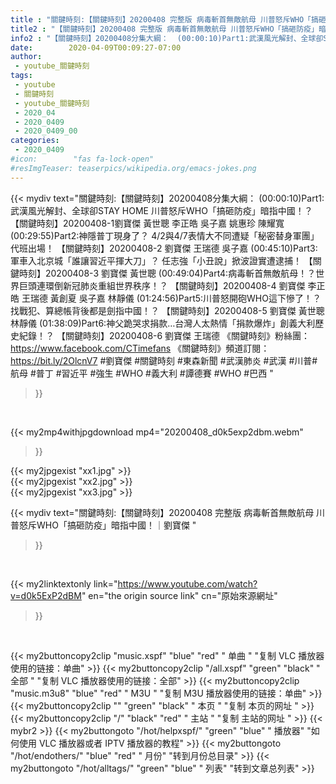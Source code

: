 ```yaml
---
title : "關鍵時刻:【關鍵時刻】20200408 完整版 病毒斬首無敵航母 川普怒斥WHO「搞砸防疫」暗指中國！｜劉寶傑 "
title2 : "【關鍵時刻】20200408 完整版 病毒斬首無敵航母 川普怒斥WHO「搞砸防疫」暗指中國！｜劉寶傑 "
info2 : "【關鍵時刻】20200408分集大綱：  (00:00:10)Part1:武漢風光解封、全球卻STAY HOME 川普怒斥WHO「搞砸防疫」暗指中國！？ 【關鍵時刻】20200408-1劉寶傑 黃世聰 李正皓 吳子嘉 姚惠珍 陳耀寬  (00:29:55)Part2:神隱普丁現身了？ 4/2與4/7表情大不同遭疑「秘密替身軍團」代班出場！ 【關鍵時刻】20200408-2 劉寶傑 王瑞德 吳子嘉  (00:45:10)Part3:軍車入北京城「誰讓習近平揮大刀」？ 任志強「小丑說」掀波證實遭逮捕！ 【關鍵時刻】20200408-3 劉寶傑 黃世聰  (00:49:04)Part4:病毒斬首無敵航母！？世界巨頭連環倒新冠肺炎重組世界秩序！？ 【關鍵時刻】20200408-4 劉寶傑 李正皓 王瑞德 黃創夏 吳子嘉 林靜儀  (01:24:56)Part5:川普怒開砲WHO這下慘了！？找戰犯、算總帳背後都是劍指中國！？ 【關鍵時刻】20200408-5 劉寶傑 黃世聰 林靜儀  (01:38:09)Part6:神父跪哭求捐款…台灣人太熱情「捐款爆炸」創義大利歷史紀錄！？ 【關鍵時刻】20200408-6 劉寶傑 王瑞德  《關鍵時刻》粉絲團：https://www.facebook.com/CTimefans 《關鍵時刻》頻道訂閱：https://bit.ly/2OlcnV7  #劉寶傑 #關鍵時刻 #東森新聞 #武漢肺炎 #武漢 #川普#航母 #普丁 #習近平 #強生 #WHO #義大利 #譚德賽 #WHO #巴西 "
date:        2020-04-09T00:09:27-07:00
author:
 - youtube_關鍵時刻
tags:
 - youtube
 - 關鍵時刻
 - youtube_關鍵時刻
 - 2020_04
 - 2020_0409
 - 2020_0409_00
categories:
 - 2020_0409
#icon:        "fas fa-lock-open"
#resImgTeaser: teaserpics/wikipedia.org/emacs-jokes.png
---
```


{{< mydiv text="關鍵時刻:【關鍵時刻】20200408分集大綱：  (00:00:10)Part1:武漢風光解封、全球卻STAY HOME 川普怒斥WHO「搞砸防疫」暗指中國！？ 【關鍵時刻】20200408-1劉寶傑 黃世聰 李正皓 吳子嘉 姚惠珍 陳耀寬  (00:29:55)Part2:神隱普丁現身了？ 4/2與4/7表情大不同遭疑「秘密替身軍團」代班出場！ 【關鍵時刻】20200408-2 劉寶傑 王瑞德 吳子嘉  (00:45:10)Part3:軍車入北京城「誰讓習近平揮大刀」？ 任志強「小丑說」掀波證實遭逮捕！ 【關鍵時刻】20200408-3 劉寶傑 黃世聰  (00:49:04)Part4:病毒斬首無敵航母！？世界巨頭連環倒新冠肺炎重組世界秩序！？ 【關鍵時刻】20200408-4 劉寶傑 李正皓 王瑞德 黃創夏 吳子嘉 林靜儀  (01:24:56)Part5:川普怒開砲WHO這下慘了！？找戰犯、算總帳背後都是劍指中國！？ 【關鍵時刻】20200408-5 劉寶傑 黃世聰 林靜儀  (01:38:09)Part6:神父跪哭求捐款…台灣人太熱情「捐款爆炸」創義大利歷史紀錄！？ 【關鍵時刻】20200408-6 劉寶傑 王瑞德  《關鍵時刻》粉絲團：https://www.facebook.com/CTimefans 《關鍵時刻》頻道訂閱：https://bit.ly/2OlcnV7  #劉寶傑 #關鍵時刻 #東森新聞 #武漢肺炎 #武漢 #川普#航母 #普丁 #習近平 #強生 #WHO #義大利 #譚德賽 #WHO #巴西 "
>}}
<br>


{{< my2mp4withjpgdownload mp4="20200408_d0k5exp2dbm.webm"
>}}

{{< my2jpgexist "xx1.jpg" >}}<br>
{{< my2jpgexist "xx2.jpg" >}}<br>
{{< my2jpgexist "xx3.jpg" >}}<br>



{{< mydiv text="關鍵時刻:【關鍵時刻】20200408 完整版 病毒斬首無敵航母 川普怒斥WHO「搞砸防疫」暗指中國！｜劉寶傑 "
>}}
<br>

{{< my2linktextonly link="https://www.youtube.com/watch?v=d0k5ExP2dBM"
en="the origin source link" cn="原始來源網址"
>}}


<br>

{{< my2buttoncopy2clip "music.xspf"        "blue"   "red"    " 单曲 "  "复制 VLC 播放器使用的链接：单曲" >}} {{< my2buttoncopy2clip "/all.xspf"         "green"  "black"  " 全部 "  "复制 VLC 播放器使用的链接：全部" >}} {{< my2buttoncopy2clip "music.m3u8"        "blue"   "red"    " M3U  "    "复制 M3U 播放器使用的链接：单曲" >}} {{< my2buttoncopy2clip ""                  "green"  "black"  " 本页 "    "复制 本页的网址 " >}} {{< my2buttoncopy2clip "/"                 "black"  "red"    " 主站 "    "复制 主站的网址 " >}} {{< mybr2 >}} {{< my2buttongoto      "/hot/helpxspf/"    "green"  "blue"   " 播放器" "如何使用 VLC 播放器或者 IPTV 播放器的教程" >}} {{< my2buttongoto      "/hot/endothers/"   "blue"   "red"    " 月份"   "转到月份总目录" >}} {{< my2buttongoto      "/hot/alltags/"     "green"  "blue"   " 列表"   "转到文章总列表" >}} 

